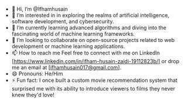 - 👋 Hi, I’m @Ifhamhusain
- 👀 I’m interested in in exploring the realms of artificial intelligence, software development, and cybersecurity.
- 🌱 I’m currently learning  advanced algorithms and diving into the fascinating world of machine learning frameworks.
- 💞️ I’m looking to collaborate on open-source projects related to web development or machine learning applications.
- 📫 How to reach me Feel free to connect with me on LinkedIn [https://www.linkedin.com/in/ifham-husain-zaidi-19112823b/] or drop me an email at [ifhamhusain017@gmail.com].
- 😄 Pronouns: He/Him
- ⚡ Fun fact: I once built a custom movie recommendation system that surprised me with its ability to introduce viewers to films they never knew they'd love!


<!---
Ifhamhusain/Ifhamhusain is a ✨ special ✨ repository because its `README.md` (this file) appears on your GitHub profile.
You can click the Preview link to take a look at your changes.
--->
